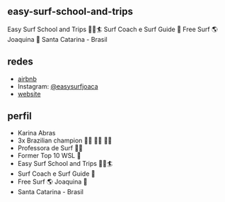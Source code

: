 ## easy-surf-school-and-trips
Easy Surf School and Trips 🏄‍♀️🏄 Surf Coach e Surf Guide 💪 Free Surf 🌎 Joaquina 🌊 Santa Catarina - Brasil 

## redes
  - [airbnb](https://www.airbnb.com.br/experiences/232799?_set_bev_on_new_domain=1628002634_ZDRkMDhkYWY2MjM5)
  - Instagram: [@easysurfjoaca](https://www.instagram.com/easysurfjoaca/)
  - [website](http://feceess.escolasdesurf.org.br/easysurf/)
  
## perfil
  - Karina Abras 
  - 3x Brazilian champion 🏄‍♀️ 🏄‍♀️ 🏄‍♀️
  - Professora de Surf 🏄‍♀️
  - Former Top 10 WSL 🌊
  - Easy Surf School and Trips 🏄‍♀️🏄
  - Surf Coach e Surf Guide 💪
  - Free Surf 🌎 Joaquina 🌊
  - Santa Catarina - Brasil
